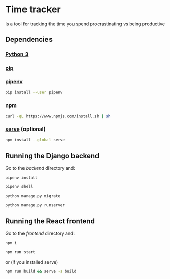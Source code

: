 # Time tracker
Is a tool for tracking the time you spend procrastinating vs being productive
## Dependencies
### [Python 3](https://www.python.org/downloads/)
### [pip](https://pip.pypa.io/en/stable/installation/)
### [pipenv](https://pipenv.pypa.io/en/latest/)
```sh
pip install --user pipenv
```
### [npm](https://www.npmjs.com/package/npm)
```sh
curl -qL https://www.npmjs.com/install.sh | sh
```
### [serve](https://www.npmjs.com/package/serve) (optional)
```sh
npm install --global serve
```

## Running the Django backend
Go to the _backend_ directory and:
```sh
pipenv install
```
```sh
pipenv shell
```
```sh
python manage.py migrate
```
```sh
python manage.py runserver
```

## Running the React frontend
Go to the _frontend_ directory and:
```sh
npm i
```
```sh
npm run start
```
or (if you installed serve)
```sh
npm run build && serve -s build
```
